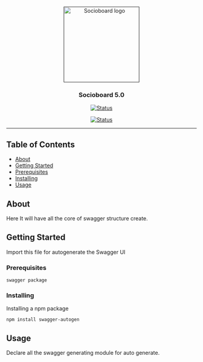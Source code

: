 <p align="center">
  <a href="" rel="noopener">
 <img width=200px height=200px src="https://i.imgur.com/p0px2iu.png" alt="Socioboard logo"></a>
</p>

<h3 align="center">Socioboard 5.0</h3>

<div align="center">

[![Status](https://img.shields.io/badge/status-active-success.svg)]()

</div>
<div align="center">

[![Status](https://img.shields.io/badge/-Swagger%20Core-gray)]()

</div>

---

## Table of Contents

- [About]()
- [Getting Started]()
- [Prerequisites]()
- [Installing]()
- [Usage]()

## About

Here It will have all the core of swagger structure create.

## Getting Started

Import this file for autogenerate the Swagger UI

### Prerequisites

```
swagger package
```

### Installing

Installing a npm package

```
npm install swagger-autogen
```

## Usage

Declare all the swagger generating module for auto generate.
